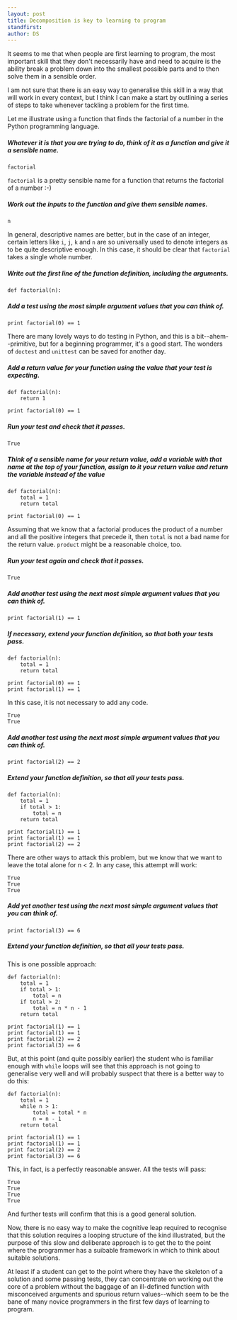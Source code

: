 ```yaml
---
layout: post
title: Decomposition is key to learning to program 
standfirst: 
author: DS
---
```

It seems to me that when people are first learning to program, the most important skill that they don't necessarily have and need to acquire is the ability break a problem down into the smallest possible parts and to then solve them in a sensible order.

I am not sure that there is an easy way to generalise this skill in a way that will work in every context, but I think I can make a start by outlining a series of steps to take whenever tackling a problem for the first time.

Let me illustrate using a function that finds the factorial of a number in the Python programming language.

##### Whatever it is that you are trying to do, think of it as a function and give it a sensible name.

    factorial

`factorial` is a pretty sensible name for a function that returns the factorial of a number :-)

##### Work out the inputs to the function and give them sensible names.

    n

In general, descriptive names are better, but in the case of an integer, certain letters like `i`, `j`, `k` and `n` are so universally used to denote integers as to be quite descriptive enough. In this case, it should be clear that `factorial` takes a single whole number.

##### Write out the first line of the function definition, including the arguments.

    def factorial(n):

##### Add a test using the most simple argument values that you can think of.

    print factorial(0) == 1

There are many lovely ways to do testing in Python, and this is a bit--ahem--primitive, but for a beginning programmer, it's a good start. The wonders of `doctest` and `unittest` can be saved for another day.

##### Add a return value for your function using the value that your test is expecting.

    def factorial(n):
        return 1

    print factorial(0) == 1

##### Run your test and check that it passes.

    True

##### Think of a sensible name for your return value, add a variable with that name at the top of your function, assign to it your return value and return the variable instead of the value

    def factorial(n):
        total = 1
        return total

    print factorial(0) == 1

Assuming that we know that a factorial produces the product of a number and all the positive integers that precede it, then `total` is not a bad name for the return value. `product` might be a reasonable choice, too.

##### Run your test again and check that it passes.

    True

##### Add another test using the next most simple argument values that you can think of.

    print factorial(1) == 1

##### If necessary, extend your function definition, so that both your tests pass.

    def factorial(n):
        total = 1
        return total

    print factorial(0) == 1
    print factorial(1) == 1

In this case, it is not necessary to add any code.

    True
    True

##### Add another test using the next most simple argument values that you can think of.

    print factorial(2) == 2

##### Extend your function definition, so that all your tests pass.

    def factorial(n):
        total = 1
        if total > 1:
            total = n
        return total

    print factorial(1) == 1
    print factorial(1) == 1
    print factorial(2) == 2

There are other ways to attack this problem, but we know that we want to leave the total alone for n < 2. In any case, this attempt will work:

    True
    True
    True

##### Add yet another test using the next most simple argument values that you can think of.

    print factorial(3) == 6

##### Extend your function definition, so that all your tests pass.

This is one possible approach:

    def factorial(n):
        total = 1
        if total > 1:
            total = n
        if total > 2:
            total = n * n - 1
        return total

    print factorial(1) == 1
    print factorial(1) == 1
    print factorial(2) == 2
    print factorial(3) == 6

But, at this point (and quite possibly earlier) the student who is familiar enough with `while` loops will see that this approach is not going to generalise very well and will probably suspect that there is a better way to do this:

    def factorial(n):
        total = 1
        while n > 1:
            total = total * n
            n = n - 1
        return total

    print factorial(1) == 1
    print factorial(1) == 1
    print factorial(2) == 2
    print factorial(3) == 6

This, in fact, is a perfectly reasonable answer. All the tests will pass:

    True
    True
    True
    True

And further tests will confirm that this is a good general solution.

Now, there is no easy way to make the cognitive leap required to recognise that this solution requires a looping structure of the kind illustrated, but the purpose of this slow and deliberate approach is to get the to the point where the programmer has a suibable framework in which to think about suitable solutions.

At least if a student can get to the point where they have the skeleton of a solution and some passing tests, they can concentrate on working out the core of a problem without the baggage of an ill-defined function with misconceived arguments and spurious return values--which seem to be the bane of many novice programmers in the first few days of learning to program.

